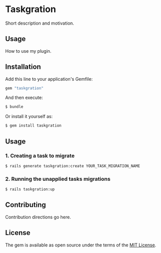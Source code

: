 # Taskgration
Short description and motivation.

## Usage
How to use my plugin.

## Installation
Add this line to your application's Gemfile:

```ruby
gem "taskgration"
```

And then execute:
```bash
$ bundle
```

Or install it yourself as:
```bash
$ gem install taskgration
```

## Usage

### 1. Creating a task to migrate
```bash
$ rails generate taskgration:create YOUR_TASK_MIGRATION_NAME
```

### 2. Running the unapplied tasks migrations
```bash
$ rails taskgration:up
```

## Contributing
Contribution directions go here.

## License
The gem is available as open source under the terms of the [MIT License](https://opensource.org/licenses/MIT).

